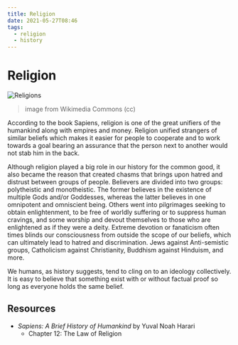 ```yaml
---
title: Religion
date: 2021-05-27T08:46
tags:
  - religion
  - history
---
```



# Religion

![Religions](https://upload.wikimedia.org/wikipedia/commons/7/7a/RELIGIONES.png)
> image from Wikimedia Commons (cc)

According to the book Sapiens, religion is one of the great unifiers of the
humankind along with empires and money. Religion unified strangers of similar
beliefs which makes it easier for people to cooperate and to work towards
a goal bearing an assurance that the person next to another would not stab him
in the back.

Although religion played a big role in our history for the common good, it also
became the reason that created chasms that brings upon hatred and distrust
between groups of people. Believers are divided into two groups: polytheistic
and monotheistic. The former believes in the existence of multiple Gods and/or
Goddesses, whereas the latter believes in one omnipotent and omniscient being.
Others went into pilgrimages seeking to obtain enlightenment, to be free of
worldly suffering or to suppress human cravings, and some worship and devout
themselves to those who are enlightened as if they were a deity. Extreme
devotion or fanaticism often times blinds our consciousness from outside the
scope of our beliefs, which can ultimately lead to hatred and discrimination.
Jews against Anti-semistic groups, Catholicism against Christianity, Buddhism
against Hinduism, and more.

We humans, as history suggests, tend to cling on to an ideology collectively. It
is easy to believe that something exist with or without factual proof so long as
everyone holds the same belief.


## Resources

- _Sapiens: A Brief History of Humankind_ by Yuval Noah Harari
  - Chapter 12: The Law of Religion
